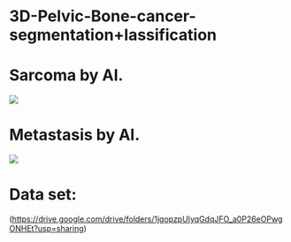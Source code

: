 # 3D-Pelvic-Bone-cancer-segmentation+lassification
# Sarcoma by AI.
![](https://github.com/basharbme/3D-Pelvic-Bone-cancer-classification/blob/main/33333.PNG)
# Metastasis by AI.
![](https://github.com/basharbme/3D-Pelvic-Bone-cancer-classification/blob/main/tumour_no3.PNG)
# Data set:
(https://drive.google.com/drive/folders/1jgopzpUIyqGdqJFO_a0P26eOPwgONHEt?usp=sharing)
